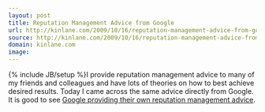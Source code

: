 ```yaml
---
layout: post
title: Reputation Management Advice from Google
url: http://kinlane.com/2009/10/16/reputation-management-advice-from-google/
source: http://kinlane.com/2009/10/16/reputation-management-advice-from-google/
domain: kinlane.com
image: 
---
```

{% include JB/setup %}I provide reputation management advice to many of my friends and colleagues and have lots of theories on how to best achieve desired results. Today I came across the same advice directly from Google. It is good to see <a href="http://googleblog.blogspot.com/2009/10/managing-your-reputation-through-search.html">Google providing their own reputation management advice</a>.
